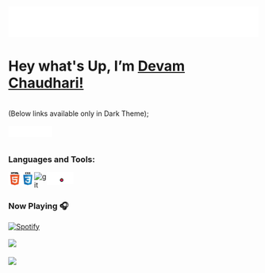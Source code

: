 <img src="https://github.com/Devamchaudhari/Devamchaudhari/blob/main/GITHUB%20README.png" width="900px">
<br>
<h1>Hey what's Up, I’m <a href="#" target="_blank">Devam Chaudhari!</a></h1>
<br>
(Below links available only in Dark Theme);
<br>
<br>
<a href="https://in.linkedin.com/in/devam-chaudhari-537ba7134" target="_blank"><img align="left" alt="Devam | LinkedIn" width="22px" src="https://github.com/Aakarsh-B/trying-repos/blob/master/linkedin.svg" />
<a href="https://www.behance.net/devamchaud7cf7" target="_blank"><img align="left" alt="Devam | Behance" width="22px" src="https://github.com/Aakarsh-B/trying-repos/blob/master/behance.svg" />
<a href="https://dribbble.com/ChaudhariDevam" target="_blank"><img align="left" alt="Devam | Dribbble" width="22px" src="https://github.com/Aakarsh-B/trying-repos/blob/master/dribbble.svg" />
<a href="https://dev.to/chaudharidevam" target="_blank"><img align="left" alt="dev to devam" width="22px" src="https://github.com/Aakarsh-B/trying-repos/blob/master/dev-badge.svg" /></a>
 
<br>
<br>
  
### Languages and Tools:
<a href="https://www.w3.org/html/" target="_blank"><img align="left" alt="HTML5" width="26px" src="https://raw.githubusercontent.com/github/explore/80688e429a7d4ef2fca1e82350fe8e3517d3494d/topics/html/html.png" /></a>
<a href="https://www.w3schools.com/css/" target="_blank"><img align="left" alt="CSS3" width="26px" src="https://raw.githubusercontent.com/github/explore/80688e429a7d4ef2fca1e82350fe8e3517d3494d/topics/css/css.png" /></a>
<a href="https://git-scm.com/" target="_blank"> <img align="left" alt="git" width="26px" src="https://www.vectorlogo.zone/logos/git-scm/git-scm-icon.svg"/> </a>
<img align="left" alt="GitHub" width="26px" src="https://github.com/Aakarsh-B/trying-repos/blob/master/github.svg" />
 <a href="/"><img align="left" class="javascript-logo logo-large" width="27px" src="https://github.com/Devamchaudhari/Devamchaudhari/blob/main/js-logo-sm.png" alt="JavaScript.com logo"></a>
<br />
<br />

### Now Playing 🎧
[![Spotify](https://github-readme-remake.vercel.app/api/spotify)](https://open.spotify.com/user/31oq27am2gi3kh2j5ji4fw3j2ps4)
<br>
<br>
 <a href="https://github.com/Devamchaudhari">
  <img height="180em" src="https://github-readme-stats.vercel.app/api?username=Devamchaudhari&include_all_commits=true&count_private=true&show_icons=true&line_height=20&title_color=FFFFFF&icon_color=FFFFFF&text_color=FFFFFF&bg_color=0D1117" />
<br>
<br>
  <img height="180em" src="https://github-readme-stats.vercel.app/api/top-langs/?username=Devamchaudhari&include_all_commits=true&count_private=true&show_icons=true&line_height=20&title_color=FFFFFF&icon_color=FFFFFF&text_color=FFFFFF&bg_color=0D1117" />
</a>
<!---
Devamchaudhari/Devamchaudhari is a ✨ special ✨ repository because its `README.md` (this file) appears on your GitHub profile.
You can click the Preview link to take a look at your changes.
--->
